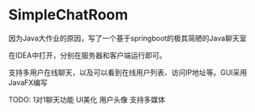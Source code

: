 # SimpleChatRoom

<p>因为Java大作业的原因，写了一个基于springboot的极其简陋的Java聊天室</p>

<p>在IDEA中打开，分别在服务器和客户端运行即可。</p>

<p>支持多用户在线聊天，以及可以看到在线用户列表、访问IP地址等。GUI采用JavaFX编写</p>

<p>TODO: 
    1对1聊天功能
    UI美化
    用户头像
    支持多媒体</p>
